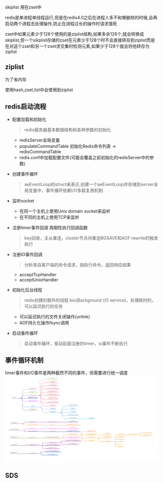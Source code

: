 skiplist 用在zset中

redis是单进程单线程运行,但是在redis4.0之后在进程人多不和懒删除的时候,会再启动两个进程去处理操作,防止在进程过长的操作时请求饿死

zset中如果元素少于128个使用的是ziplist结构,如果多余128个,就会转换成skiplist,但一个sikplist存储的zset在元素少于128个时不会直接转存到ziplist而是在对这个zset和另一个zset求交集时检测元素,如果少于128个就会将他转存为ziplist

## ziplist

为了省内存 

使用hash,zset,list中会使用到ziplist

## redis启动流程

- 配置加载和初始化

  > redis服务器基本数据结构和各种参数的初始化

  - redisServer全局变量
  - populateCommandTable 初始化Redis命令列表 -> redisCommandTable
  - redis.conf中加载配置文件(可能会覆盖之前初始化的redisServer中的参数)

- 创建事件循环

  > aeEventLoop的struct来表示,创建一个aeEventLoop并存储到server全局变量中，事件循环依赖I/O多路复用机制

- 监听socket

  - 在同一个主机上使用Unix domain socket来监听
  - 在不同的主机上使用TCP来监听

- 注册timer事件回调
  周期性执行回调函数

  > key回收，主从重连，cluster节点间重连BGSAVE和AOF rewrite的触发执行

- 注册IO事件回调

  > 分析来自客户端的命令请求，指执行命令，返回响应结果

  - acceptTcpHandler
  - acceptUnixHandler

- 初始化后台线程

  > redis创建的额外的线程 bio(Background I/O service)，处理耗时的，可以延迟执行的任务

  - 可以延迟执行的文件关闭操作(unlink)
  - AOF持久化操作fsync调用

- 启动事件循环

  > 启动事件循环，驱动前面注册的timer，io事件不断执行

## 事件循环机制

timer事件和I/O事件是两种截然不同的事件，但需要进行统一调度
![image of redis life cycle](../redis_method_call_hierarchy.png)



## SDS

